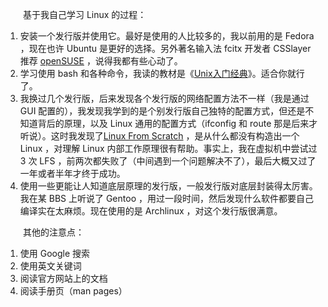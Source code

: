 　　基于我自己学习 Linux 的过程：

1. 安装一个发行版并使用它。最好是使用的人比较多的，我以前用的是 Fedora ，现在也许 Ubuntu 是更好的选择。另外著名输入法 fcitx 开发者 CSSlayer 推荐 [openSUSE](https://www.csslayer.info/wordpress/linux/opensuse-community-is-the-best-c/) ，说得我都有些心动了。
2. 学习使用 bash 和各种命令，我读的教材是《[Unix入门经典](http://book.douban.com/subject/1809211/)》。适合你就行了。
3. 我换过几个发行版，后来发现各个发行版的网络配置方法不一样（我是通过 GUI 配置的），我发现我学到的是个别发行版自己独特的配置方式，但还是不知道背后的原理，以及 Linux 通用的配置方式（ifconfig 和 route 那是后来才听说）。这时我发现了[Linux From Scratch](http://www.linuxfromscratch.org/) ，是从什么都没有构造出一个 Linux ，对理解 Linux 内部工作原理很有帮助。事实上，我在虚拟机中尝试过 3 次 LFS ，前两次都失败了（中间遇到一个问题解决不了），最后大概又过了一年或者半年才终于成功。
4. 使用一些更能让人知道底层原理的发行版，一般发行版对底层封装得太厉害。我在某 BBS 上听说了 Gentoo ，用过一段时间，然后发现什么软件都要自己编译实在太麻烦。现在使用的是 Archlinux ，对这个发行版很满意。

　　其他的注意点：

1. 使用 Google 搜索
2. 使用英文关键词
3. 阅读官方网站上的文档
4. 阅读手册页（man pages）
